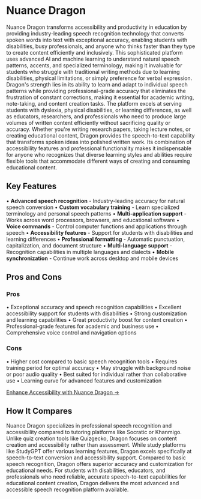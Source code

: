 # Nuance Dragon

Nuance Dragon transforms accessibility and productivity in education by providing industry-leading speech recognition technology that converts spoken words into text with exceptional accuracy, enabling students with disabilities, busy professionals, and anyone who thinks faster than they type to create content efficiently and inclusively. This sophisticated platform uses advanced AI and machine learning to understand natural speech patterns, accents, and specialized terminology, making it invaluable for students who struggle with traditional writing methods due to learning disabilities, physical limitations, or simply preference for verbal expression. Dragon's strength lies in its ability to learn and adapt to individual speech patterns while providing professional-grade accuracy that eliminates the frustration of constant corrections, making it essential for academic writing, note-taking, and content creation tasks. The platform excels at serving students with dyslexia, physical disabilities, or learning differences, as well as educators, researchers, and professionals who need to produce large volumes of written content efficiently without sacrificing quality or accuracy. Whether you're writing research papers, taking lecture notes, or creating educational content, Dragon provides the speech-to-text capability that transforms spoken ideas into polished written work. Its combination of accessibility features and professional functionality makes it indispensable for anyone who recognizes that diverse learning styles and abilities require flexible tools that accommodate different ways of creating and consuming educational content.

## Key Features

• **Advanced speech recognition** - Industry-leading accuracy for natural speech conversion
• **Custom vocabulary training** - Learn specialized terminology and personal speech patterns
• **Multi-application support** - Works across word processors, browsers, and educational software
• **Voice commands** - Control computer functions and applications through speech
• **Accessibility features** - Support for students with disabilities and learning differences
• **Professional formatting** - Automatic punctuation, capitalization, and document structure
• **Multi-language support** - Recognition capabilities in multiple languages and dialects
• **Mobile synchronization** - Continue work across desktop and mobile devices

## Pros and Cons

### Pros
• Exceptional accuracy and speech recognition capabilities
• Excellent accessibility support for students with disabilities
• Strong customization and learning capabilities
• Great productivity boost for content creation
• Professional-grade features for academic and business use
• Comprehensive voice control and navigation options

### Cons
• Higher cost compared to basic speech recognition tools
• Requires training period for optimal accuracy
• May struggle with background noise or poor audio quality
• Best suited for individual rather than collaborative use
• Learning curve for advanced features and customization

[Enhance Accessibility with Nuance Dragon →](https://www.nuance.com/dragon)

## How It Compares

Nuance Dragon specializes in professional speech recognition and accessibility compared to tutoring platforms like Socratic or Khanmigo. Unlike quiz creation tools like Quizgecko, Dragon focuses on content creation and accessibility rather than assessment. While study platforms like StudyGPT offer various learning features, Dragon excels specifically at speech-to-text conversion and accessibility support. Compared to basic speech recognition, Dragon offers superior accuracy and customization for educational needs. For students with disabilities, educators, and professionals who need reliable, accurate speech-to-text capabilities for educational content creation, Dragon delivers the most advanced and accessible speech recognition platform available.